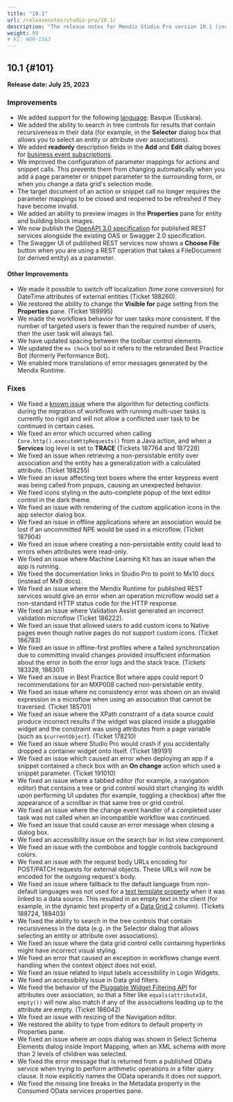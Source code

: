 ```yaml
---
title: "10.1"
url: /releasenotes/studio-pro/10.1/
description: "The release notes for Mendix Studio Pro version 10.1 (including all patches) with details on new features, bug fixes, and known issues."
weight: 99
# KI: WOR-1563
---
```


## 10.1 {#101} 

**Release date: July 25, 2023**

### Improvements

* We added support for the following [language](/refguide/language-settings/): Basque (Euskara).
* We added the ability to search in tree controls for results that contain recursiveness in their data (for example, in the **Selector** dialog box that allows you to select an entity or attribute over associations).
* We added **readonly** description fields in the **Add** and **Edit** dialog boxes for [business event subscriptions](/appstore/modules/business-events/).
* We improved the configuration of parameter mappings for actions and snippet calls. This prevents them from changing automatically when you add a page parameter or snippet parameter to the surrounding form, or when you change a data grid's selection mode.
* The target document of an action or snippet call no longer requires the parameter mappings to be closed and reopened to be refreshed if they have become invalid.
* We added an ability to preview images in the **Properties** pane for entity and building block images.
* We now publish the [OpenAPI 3.0 specification](/refguide/open-api/) for published REST services alongside the existing OAS or Swagger 2.0 specification.
* The Swagger UI of published REST services now shows a **Choose File** button when you are using a REST operation that takes a FileDocument (or derived entity) as a parameter.

#### Other Improvements

* We made it possible to switch off localization (time zone conversion) for DateTime attributes of external entities (Ticket 188260).
* We restored the ability to change the **Visible for** page setting from the **Properties** pane. (Ticket 189995)
* We made the workflows behavior for user tasks more consistent. If the number of targeted users is fewer than the required number of users, then the user task will always fail.
* We have updated spacing between the toolbar control elements.
* We updated the `mx check` tool so it refers to the rebranded Best Practice Bot (formerly Performance Bot).
* We enabled more translations of error messages generated by the Mendix Runtime. 

### Fixes

* <a id="wo-ki-fix"></a>We fixed a [known issue](/releasenotes/studio-pro/10.0/#wo-ki) where the algorithm for detecting conflicts during the migration of workflows with running multi-user tasks is currently too rigid and will not allow a conflicted user task to be continued in certain cases.
* We fixed an error which occurred when calling `Core.http().executeHttpRequests()` from a Java action, and when a **Services** log level is set to **TRACE** (Tickets 187764 and 187228)
* We fixed an issue when retrieving a non-persistable entity over association and the entity has a generalization with a calculated attribute. (Ticket 188255)
* We fixed an issue affecting text boxes where the enter keypress event was being called from popups, causing an unexpected behavior.
* We fixed icons styling in the auto-complete popup of the text editor control in the dark theme.
* We fixed an issue with rendering of the custom application icons in the app selector dialog box.
* We fixed an issue in offline applications where an association would be lost if an uncommitted NPE would be used in a microflow. (Ticket 187904)
* We fixed an issue where creating a non-persistable entity could lead to errors when attributes were read-only.
* We fixed an issue where Machine Learning Kit has an issue when the app is running.
* We fixed the documentation links in Studio Pro to point to Mx10 docs (instead of Mx9 docs).
* We fixed an issue where the Mendix Runtime for published REST services would give an error when an operation microflow would set a non-standard HTTP status code for the HTTP response.
* We fixed an issue where Validation Assist generated an incorrect validation microflow (Ticket 186222).
* We fixed an issue that allowed users to add custom icons to Native pages even though native pages do not support custom icons. (Ticket 186783)
* We fixed an issue in offline-first profiles where a failed synchronzation due to committing invalid changes provided insufficient information about the error in both the error logs and the stack trace. (Tickets 183328, 186301)
* We fixed an issue in Best Practice Bot where apps could report 0 recommendations for an MXP008 cached non-persistable entity.
* We fixed an issue where no consistency error was shown on an invalid expression in a microflow when using an association that cannot be traversed. (Ticket 185701)
* We fixed an issue where the XPath constraint of a data source could produce incorrect results if the widget was placed inside a pluggable widget and the constraint was using attributes from a page variable (such as `$currentObject`). (Ticket 178210)
* We fixed an issue where Studio Pro would crash if you accidentally dropped a container widget onto itself. (Ticket 189191)
* We fixed an issue which caused an error when deploying an app if a snippet contained a check box with an **On change** action which used a snippet parameter. (Ticket 191010)
* We fixed an issue where a tabbed editor (for example, a navigation editor) that contains a tree or grid control would start changing its width upon performing UI updates (for example, toggling a checkbox) after the appearance of a scrollbar in that same tree or grid control.
* We fixed an issue where the change event handler of a completed user task was not called when an incompatible workflow was continued.
* We fixed an issue that could cause an error message when closing a dialog box.
* We fixed an accessibility issue on the search bar in list view component.
* We fixed an issue with the combobox and toggle controls background colors.
* We fixed an issue with the request body URLs encoding for POST/PATCH requests for external objects. These URLs will now be encoded for the outgoing request's body.
* We fixed an issue where fallback to the default language from non-default languages was not used for a [text template property](/apidocs-mxsdk/apidocs/pluggable-widgets-property-types/#texttemplate) when it was linked to a data source. This resulted in an empty text in the client (for example, in the dynamic text property of a [Data Grid 2](/appstore/modules/data-grid-2/) column). (Tickets 188724, 188403)
* We fixed the ability to search in the tree controls that contain recursiveness in the data (e.g. in the Selector dialog that allows selecting an entity or attribute over associations).
* We fixed an issue where the data grid control cells containing hyperlinks might have incorrect visual styling.
* We fixed an error that caused an exception in workflows change event handling when the context object does not exist.
* We fixed an issue related to input labels accessibility in Login Widgets.
* We fixed an accessibility issue in Data grid filters.
* We fixed the behavior of the [Pluggable Widget Filtering API](https://docs.mendix.com/apidocs-mxsdk/apidocs/pluggable-widgets-client-apis-list-values/#listvalue-filtering) for attributes over association, so that a filter like `equals(attributeId, empty())` will now also match if any of the associations leading up to the attribute are empty. (Ticket 186042)
* We fixed an issue with resizing of the Navigation editor.
* We restored the ability to type from editors to default property in Properties pane.
* We fixed an issue where an oops dialog was shown in Select Schema Elements dialog inside Import Mapping, when an XML schema with more than 2 levels of children was selected.
* We fixed the error message that is returned from a published OData service when trying to perform arithmetic operations in a filter query clause. It now explicitly names the OData operands it does not support. 
* We fixed the missing line breaks in the Metadata property in the Consumed OData services properties pane.

